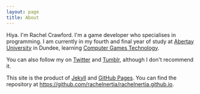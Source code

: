 ```yaml
---
layout: page
title: About
---
```


Hiya. I'm Rachel Crawford. I'm a game developer who specialises in programming. I am currently in my fourth and final year of study at [Abertay University](http://www.abertay.ac.uk/) in Dundee, learning [Computer Games Technology](http://www.abertay.ac.uk/courses//ug/comopgamestech/). 

You can also follow my on [Twitter](https://twitter.com/nershly) and [Tumblr](http://nershly.tumblr.com/), although I don't recommend it.

This site is the product of [Jekyll](https://jekyllrb.com/) and [GitHub Pages](https://pages.github.com/). You can find the repository at <https://github.com/rachelnertia/rachelnertia.github.io>.


